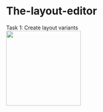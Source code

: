 # The-layout-editor
Task 1: Create layout variants<br>
<img src="https://user-images.githubusercontent.com/47654039/111608207-10046380-8801-11eb-859c-8b1a128d0c3a.gif" width=200 align=left>
